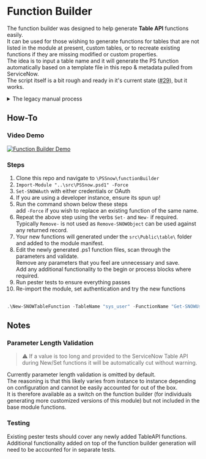 # Function Builder
The function builder was designed to help generate **Table API** functions easily.  
It can be used for those wishing to generate functions for tables that are not listed in the module at present, custom tables, or to recreate existing functions if they are missing modified or custom properties.    
The idea is to input a table name and it will generate the PS function automatically based on a template file in this repo & metadata pulled from ServiceNow.   
The script itself is a bit rough and ready in it's current state ([#29](https://github.com/insomniacc/PSSnow/issues/29)), but it works.  

<details>
<summary>The legacy manual process</summary>

All Table API functions in this module follow the same framework, as such to create a new one the following manual steps would normally be required:
1. Duplicate an existing Table API function of the same verb type. Example: Get-SNOWIncident
2. Rename the file & function name reflective of the new table name
3. Remove all existing parameters and add new parameters that match the relevant table
4. Change the table name in the `Begin{}` block
5. Add the function to the module manifest

While relatively simple, this process still takes time, working out the properties of the target table, the types, mandatory values, display labels/aliases and so on.
</details>

## How-To

### Video Demo
[![Function Builder Demo](https://img.youtube.com/vi/-KzV9Ao9Hsc/0.jpg)](https://www.youtube.com/watch?v=-KzV9Ao9Hsc)
  
### Steps

1. Clone this repo and navigate to `\PSSnow\functionBuilder`
2. `Import-Module "..\src\PSSnow.psd1" -Force`
3. `Set-SNOWAuth` with either credentials or OAuth
4. If you are using a developer instance, ensure its spun up!
5. Run the command shown below these steps  
add `-Force` if you wish to replace an existing function of the same name.   
6. Repeat the above step using the verbs `Set-` and `New-` if required.  
Typically `Remove-` is not used as `Remove-SNOWObject` can be used against any returned record.  
7. Your new functions will generated under the `src\Public\table\` folder and added to the module manifest.
8. Edit the newly generated .ps1 function files, scan through the parameters and validate.  
Remove any parameters that you feel are unnecessary and save.  
Add any additional functionality to the begin or process blocks where required.
9. Run pester tests to ensure everything passes
10. Re-import the module, set authentication and try the new functions
<br><br>
```powershell
.\New-SNOWTableFunction -TableName "sys_user" -FunctionName "Get-SNOWUser" -AddToManifest -Verbose
```

## Notes
### Parameter Length Validation
> ⚠️ If a value is too long and provided to the ServiceNow Table API during New/Set functions it will be automatically cut without warning.

Currently parameter length validation is omitted by default.  
The reasoning is that this likely varies from instance to instance depending on configuration and cannot be easily accounted for out of the box.  
It is therefore available as a switch on the function builder (for individuals generating more customized versions of this module) but not included in the base module functions.  

### Testing
Existing pester tests should cover any newly added TableAPI functions.  
Additional functionality added on top of the function builder generation will need to be accounted for in separate tests.
